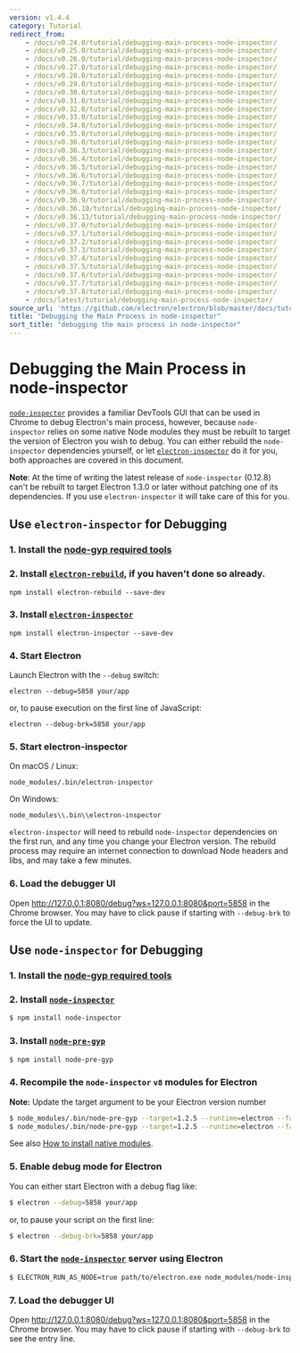 ```yaml
---
version: v1.4.4
category: Tutorial
redirect_from:
    - /docs/v0.24.0/tutorial/debugging-main-process-node-inspector/
    - /docs/v0.25.0/tutorial/debugging-main-process-node-inspector/
    - /docs/v0.26.0/tutorial/debugging-main-process-node-inspector/
    - /docs/v0.27.0/tutorial/debugging-main-process-node-inspector/
    - /docs/v0.28.0/tutorial/debugging-main-process-node-inspector/
    - /docs/v0.29.0/tutorial/debugging-main-process-node-inspector/
    - /docs/v0.30.0/tutorial/debugging-main-process-node-inspector/
    - /docs/v0.31.0/tutorial/debugging-main-process-node-inspector/
    - /docs/v0.32.0/tutorial/debugging-main-process-node-inspector/
    - /docs/v0.33.0/tutorial/debugging-main-process-node-inspector/
    - /docs/v0.34.0/tutorial/debugging-main-process-node-inspector/
    - /docs/v0.35.0/tutorial/debugging-main-process-node-inspector/
    - /docs/v0.36.0/tutorial/debugging-main-process-node-inspector/
    - /docs/v0.36.3/tutorial/debugging-main-process-node-inspector/
    - /docs/v0.36.4/tutorial/debugging-main-process-node-inspector/
    - /docs/v0.36.5/tutorial/debugging-main-process-node-inspector/
    - /docs/v0.36.6/tutorial/debugging-main-process-node-inspector/
    - /docs/v0.36.7/tutorial/debugging-main-process-node-inspector/
    - /docs/v0.36.8/tutorial/debugging-main-process-node-inspector/
    - /docs/v0.36.9/tutorial/debugging-main-process-node-inspector/
    - /docs/v0.36.10/tutorial/debugging-main-process-node-inspector/
    - /docs/v0.36.11/tutorial/debugging-main-process-node-inspector/
    - /docs/v0.37.0/tutorial/debugging-main-process-node-inspector/
    - /docs/v0.37.1/tutorial/debugging-main-process-node-inspector/
    - /docs/v0.37.2/tutorial/debugging-main-process-node-inspector/
    - /docs/v0.37.3/tutorial/debugging-main-process-node-inspector/
    - /docs/v0.37.4/tutorial/debugging-main-process-node-inspector/
    - /docs/v0.37.5/tutorial/debugging-main-process-node-inspector/
    - /docs/v0.37.6/tutorial/debugging-main-process-node-inspector/
    - /docs/v0.37.7/tutorial/debugging-main-process-node-inspector/
    - /docs/v0.37.8/tutorial/debugging-main-process-node-inspector/
    - /docs/latest/tutorial/debugging-main-process-node-inspector/
source_url: 'https://github.com/electron/electron/blob/master/docs/tutorial/debugging-main-process-node-inspector.md'
title: "Debugging the Main Process in node-inspector"
sort_title: "debugging the main process in node-inspector"
---
```


# Debugging the Main Process in node-inspector

[`node-inspector`][node-inspector] provides a familiar DevTools GUI that can
be used in Chrome to debug Electron's main process, however, because
`node-inspector` relies on some native Node modules they must be rebuilt to
target the version of Electron you wish to debug. You can either rebuild
the `node-inspector` dependencies yourself, or let
[`electron-inspector`][electron-inspector] do it for you, both approaches are
covered in this document.

**Note**: At the time of writing the latest release of `node-inspector`
(0.12.8) can't be rebuilt to target Electron 1.3.0 or later without patching
one of its dependencies. If you use `electron-inspector` it will take care of
this for you.


## Use `electron-inspector` for Debugging

### 1. Install the [node-gyp required tools][node-gyp-required-tools]

### 2. Install [`electron-rebuild`][electron-rebuild], if you haven't done so already.

```shell
npm install electron-rebuild --save-dev
```

### 3. Install [`electron-inspector`][electron-inspector]

```shell
npm install electron-inspector --save-dev
```

### 4. Start Electron

Launch Electron with the `--debug` switch:

```shell
electron --debug=5858 your/app
```

or, to pause execution on the first line of JavaScript:

```shell
electron --debug-brk=5858 your/app
```

### 5. Start electron-inspector

On macOS / Linux:

```shell
node_modules/.bin/electron-inspector
```

On Windows:

```shell
node_modules\\.bin\\electron-inspector
```

`electron-inspector` will need to rebuild `node-inspector` dependencies on the
first run, and any time you change your Electron version. The rebuild process
may require an internet connection to download Node headers and libs, and may
take a few minutes.

### 6. Load the debugger UI

Open http://127.0.0.1:8080/debug?ws=127.0.0.1:8080&port=5858 in the Chrome
browser. You may have to click pause if starting with `--debug-brk` to force
the UI to update.


## Use `node-inspector` for Debugging

### 1. Install the [node-gyp required tools][node-gyp-required-tools]

### 2. Install [`node-inspector`][node-inspector]

```bash
$ npm install node-inspector
```

### 3. Install [`node-pre-gyp`][node-pre-gyp]

```bash
$ npm install node-pre-gyp
```

### 4. Recompile the `node-inspector` `v8` modules for Electron

**Note:** Update the target argument to be your Electron version number

```bash
$ node_modules/.bin/node-pre-gyp --target=1.2.5 --runtime=electron --fallback-to-build --directory node_modules/v8-debug/ --dist-url=https://atom.io/download/atom-shell reinstall
$ node_modules/.bin/node-pre-gyp --target=1.2.5 --runtime=electron --fallback-to-build --directory node_modules/v8-profiler/ --dist-url=https://atom.io/download/atom-shell reinstall
```

See also [How to install native modules][how-to-install-native-modules].

### 5. Enable debug mode for Electron

You can either start Electron with a debug flag like:

```bash
$ electron --debug=5858 your/app
```

or, to pause your script on the first line:

```bash
$ electron --debug-brk=5858 your/app
```

### 6. Start the [`node-inspector`][node-inspector] server using Electron

```bash
$ ELECTRON_RUN_AS_NODE=true path/to/electron.exe node_modules/node-inspector/bin/inspector.js
```

### 7. Load the debugger UI

Open http://127.0.0.1:8080/debug?ws=127.0.0.1:8080&port=5858 in the Chrome
browser. You may have to click pause if starting with `--debug-brk` to see the
entry line.

[electron-inspector]: https://github.com/enlight/electron-inspector
[electron-rebuild]: https://github.com/electron/electron-rebuild
[node-inspector]: https://github.com/node-inspector/node-inspector
[node-pre-gyp]: https://github.com/mapbox/node-pre-gyp
[node-gyp-required-tools]: https://github.com/nodejs/node-gyp#installation
[how-to-install-native-modules]: http://electron.atom.io/docs/tutorial/using-native-node-modules#how-to-install-native-modules
